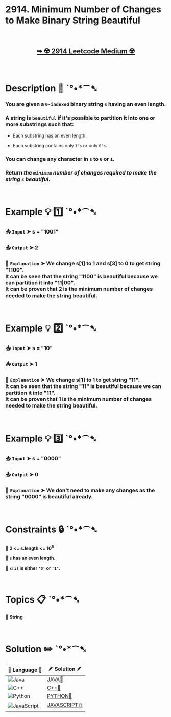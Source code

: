 # 2914. Minimum Number of Changes to Make Binary String Beautiful

</br>

<h2 align="center"> 

<a href="https://leetcode.com/problems/minimum-number-of-changes-to-make-binary-string-beautiful/description/?envType=daily-question&envId=2024-11-05"><strong>➥ ☢️ 2914 Leetcode Medium ☢️ </strong></a>
</h2>

</br>

# Description 📜 ˋ°•*⁀➷

### You are given a `0-indexed` binary string `s` having an even length.

### A string is `beautiful` if it's possible to partition it into one or more substrings such that:

- Each substring has an even length.

- Each substring contains only `1's` or only `0's`.

### You can change any character in `s` to `0` or `1`.

### Return *the `minimum` number of changes required to make the string `s` beautiful*.

</br>

# Example 💡 1️⃣ ˋ°•*⁀➷

  ### 📥 `Input`  ➤ s = "1001"

  ### 📤 `Output`  ➤ 2

  ### 🔦 `Explanation`  ➤ We change s[1] to 1 and s[3] to 0 to get string "1100".</br> It can be seen that the string "1100" is beautiful because we can partition it into "11|00".</br> It can be proven that 2 is the minimum number of changes needed to make the string beautiful.

</br>

# Example 💡 2️⃣ ˋ°•*⁀➷

  ### 📥 `Input` ➤ s = "10"

  ### 📤 `Output`  ➤ 1

  ### 🔦 `Explanation` ➤  We change s[1] to 1 to get string "11".</br> It can be seen that the string "11" is beautiful because we can partition it into "11".</br> It can be proven that 1 is the minimum number of changes needed to make the string beautiful.

</br>

# Example 💡 3️⃣ ˋ°•*⁀➷

  ### 📥 `Input` ➤ s = "0000"

  ### 📤 `Output`  ➤ 0

  ### 🔦 `Explanation`  ➤  We don't need to make any changes as the string "0000" is beautiful already.

</br>

# Constraints 🔒 ˋ°•*⁀➷

🔹 **2 <= s.length <= 10<sup>5</sup>** </br>

🔹 **`s` has an even length.** </br>

🔹 **`s[i]` is either `'0'` or `'1'`.** </br>

</br>

# Topics 📋 ˋ°•*⁀➷

🔸 **String**  </br>

</br>

# Solution ✏️ ˋ°•*⁀➷

| 📒 Language 📒  | 🪶 Solution 🪶 |
| ------------- | ------------- |
|  ![Java](https://img.shields.io/badge/java-%23ED8B00.svg?style=for-the-badge&logo=openjdk&logoColor=white)  | [JAVA🍁]() |
|  ![C++](https://img.shields.io/badge/c++-%2300599C.svg?style=for-the-badge&logo=c%2B%2B&logoColor=white)  | [C++🎲]()  |
|  ![Python](https://img.shields.io/badge/python-3670A0?style=for-the-badge&logo=python&logoColor=ffdd54)    | [PYTHON🍰]() |
| ![JavaScript](https://img.shields.io/badge/javascript-%23323330.svg?style=for-the-badge&logo=javascript&logoColor=%23F7DF1E)   | [JAVASCRIPT☃️]() |
